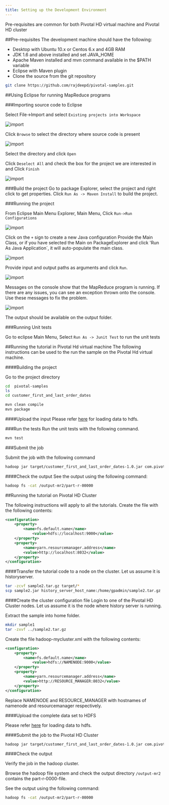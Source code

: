 ```yaml
---
title: Setting up the Development Environment
---
```


Pre-requisites are common for both Pivotal HD virtual machine and Pivotal HD cluster

##Pre-requisites
The development machine should have the following:

* Desktop with Ubuntu 10.x or Centos 6.x and 4GB RAM
* JDK 1.6 and above installed and set JAVA_HOME
* Apache Maven installed and mvn command available in the $PATH variable
* Eclipse with Maven plugin
* Clone the source from the git repository

```bash
git clone https://github.com/rajdeepd/pivotal-samples.git
```

##Using Eclipse for running MapReduce programs

###Importing source code to Eclipse

Select File->Import and select `Existing projects into Workspace`

![import](/images/gs/setup/import-maven.png)

Click `Browse` to select the directory where source code is present

![import](/images/gs/setup/browse.png)

Select the directory and click `Open`

Click `Deselect All` and check the box for the project we are interested in and Click `Finish`

![import](/images/gs/setup/select-project.png)

###Build the project
Go to package Explorer, select the project and right click to get properties.
Click `Run As -> Maven Install` to build the project.

###Running the project

From Eclipse Main Menu Explorer,  Main Menu, Click `Run->Run Configurations`

![import](/images/gs/setup/run.png)

Click on the `+` sign to create a new Java configuration
Provide the Main Class, or if you have selected the Main on PackageExplorer and click 'Run As Java Application`, it will auto-populate the main class.

![import](/images/gs/setup/main-class.png)

Provide input and output paths as arguments and click `Run`.

![import](/images/gs/setup/arguments.png)

Messages on the console show that the MapReduce program is running. If there are any issues, you can see an exception thrown onto the console. Use these messages to fix the problem.

![import](/images/gs/setup/console.png)

The output should be available on the output folder.

###Running Unit tests

Go to eclipse Main Menu, Select `Run As -> Junit Test` to run the unit tests

##Running the tutorial in Pivotal Hd virtual machine
The following instructions can be used to the run the sample on the Pivotal Hd virtual machine.

####Building the project 

Go to the project directory

```bash
cd  pivotal-samples
ls
cd customer_first_and_last_order_dates
```

```bash
mvn clean compile
mvn package
```

####Upload the input
Please refer [here](../dataset.html) for loading data to hdfs. 

###Run the tests
Run the unit tests with the following command.

```bash
mvn test
```

###Submit the job

Submit the job with the following command

```bash
hadoop jar target/customer_first_and_last_order_dates-1.0.jar com.pivotal.hadoop.CustomerFirstLastOrderDateDriver /retail_demo/orders/orders.tsv.gz /output-mr2
```
####Check the output
See the output using the following command:

```bash
hadoop fs -cat /output-mr2/part-r-00000
```

##Running the tutorial on Pivotal HD Cluster

The following instructions will apply to all the tutorials.
Create the file with the following contents:

```xml
<configuration>
    <property>
        <name>fs.default.name</name>
            <value>hdfs://localhost:9000</value>
    </property>
    <property>
        <name>yarn.resourcemanager.address</name>
        <value>http://localhost:8032</value>
    </property>
</configuration>
```

####Transfer the tutorial code to a node on the cluster. Let us assume it is historyserver.

```bash
tar -zcvf sample2.tar.gz target/*
scp sample2.jar history_server_host_name:/home/gpadmin/sample2.tar.gz 
```

####Create the cluster configuration file
Login to one of the Pivotal HD Cluster nodes. Let us assume it is the node where history server is running.

Extract the sample into home folder.

```bash
mkdir sample1
tar -zxvf ../sample2.tar.gz 
```
Create the file hadoop-mycluster.xml with the following contents:

```xml
<configuration>
    <property>
        <name>fs.default.name</name>
            <value>hdfs://NAMENODE:9000</value>
    </property>
    <property>
        <name>yarn.resourcemanager.address</name>
        <value>http://RESOURCE_MANAGER:8032</value>
    </property>
</configuration>
```

Replace NAMENODE and RESOURCE_MANAGER with hostnames of namenode and resourcemanager respectively.

####Upload the complete data set to HDFS

Please refer [here](../dataset.html) for loading data to hdfs.

####Submit the job to the Pivotal HD Cluster

```bash
hadoop jar target/customer_first_and_last_order_dates-1.0.jar com.pivotal.hadoop.CustomerFirstLastOrderDateDriver /retail_demo/orders/orders.tsv.gz /output-mr2
```

####Check the output

Verify the job in the hadoop cluster.

Browse the hadoop file system and check the output directory `/output-mr2` contains the part-r-0000-file.

See the output using the following command:

```bash
hadoop fs -cat /output-mr2/part-r-00000
```

